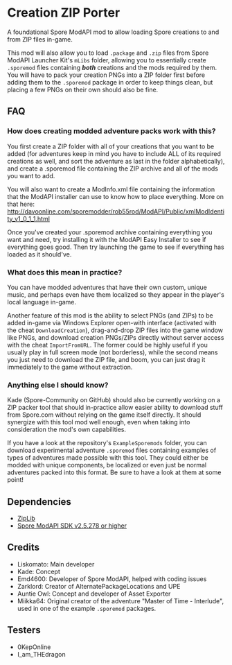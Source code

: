 # Creation ZIP Porter
A foundational Spore ModAPI mod to allow loading Spore creations to and from ZIP files in-game. 

This mod will also allow you to load ``.package`` and ``.zip`` files from Spore ModAPI Launcher Kit's `mLibs` folder, allowing you to essentially create `.sporemod` files containing ***both*** creations and the mods required by them. You will have to pack your creation PNGs into a ZIP folder first before adding them to the `.sporemod` package in order to keep things clean, but placing a few PNGs on their own should also be fine.

## FAQ
### How does creating modded adventure packs work with this?
You first create a ZIP folder with all of your creations that you want to be added (for adventures keep in mind you have to include ALL of its required creations as well, and sort the adventure as last in the folder alphabetically), and create a .sporemod file containing the ZIP archive and all of the mods you want to add. 

You will also want to create a ModInfo.xml file containing the information that the ModAPI installer can use to know how to place everything. More on that here: http://davoonline.com/sporemodder/rob55rod/ModAPI/Public/xmlModIdentity_v1_0_1_1.html

Once you've created your .sporemod archive containing everything you want and need, try installing it with the ModAPI Easy Installer to see if everything goes good. Then try launching the game to see if everything has loaded as it should've. 

### What does this mean in practice?
You can have modded adventures that have their own custom, unique music, and perhaps even have them localized so they appear in the player's local language in-game.

Another feature of this mod is the ability to select PNGs (and ZIPs) to be added in-game via Windows Explorer open-with interface (activated with the cheat `DownloadCreation`), drag-and-drop ZIP files into the game window like PNGs, and download creation PNGs/ZIPs directly without server access with the cheat ``ImportFromURL``. The former could be highly useful if you usually play in full screen mode (not borderless), while the second means you just need to download the ZIP file, and boom, you can just drag it immediately to the game without extraction.

### Anything else I should know?
Kade (Spore-Community on GitHub) should also be currently working on a ZIP packer tool that should in-practice allow easier ability to download stuff from Spore.com without relying on the game itself directly. It should synergize with this tool mod well enough, even when taking into consideration the mod's own capabilities.

If you have a look at the repository's ``ExampleSporemods`` folder, you can download experimental adventure ``.sporemod`` files containing examples of types of adventures made possible with this tool. They could either be modded with unique components, be localized or even just be normal adventures packed into this format. Be sure to have a look at them at some point!

## Dependencies
* [ZipLib](https://bitbucket.org/wbenny/ziplib/)
* [Spore ModAPI SDK v2.5.278 or higher](https://github.com/emd4600/Spore-ModAPI)

## Credits
- Liskomato: Main developer
- Kade: Concept
- Emd4600: Developer of Spore ModAPI, helped with coding issues
- Zarklord: Creator of AlternatePackageLocations and UPE 
- Auntie Owl: Concept and developer of Asset Exporter
- Miikka64: Original creator of the adventure "Master of Time - Interlude", used in one of the example `.sporemod` packages.

## Testers
- 0KepOnline
- I_am_THEdragon